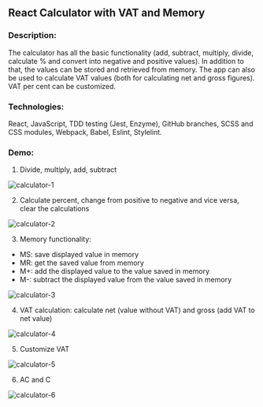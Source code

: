 ## React Calculator with VAT and Memory
### Description: 
The calculator has all the basic functionality (add, subtract, multiply, divide, calculate % and convert into negative and positive values). In addition to that, the values can be stored and retrieved from memory. The app can also be used to calculate VAT values (both for calculating net and gross figures). VAT per cent can be customized.

### Technologies: 
React, JavaScript, TDD testing (Jest, Enzyme), GitHub branches, SCSS and CSS modules, Webpack, Babel, Eslint, Stylelint.

### Demo:
1. Divide, multiply, add, subtract

![calculator-1](https://user-images.githubusercontent.com/66952678/100894985-fbe86080-34b4-11eb-9a45-057bf8d0a78a.gif)

2. Calculate percent, change from positive to negative and vice versa, clear the calculations

![calculator-2](https://user-images.githubusercontent.com/66952678/100895559-9cd71b80-34b5-11eb-810a-29a017bc9ac7.gif)

3. Memory functionality:
- MS: save displayed value in memory
- MR: get the saved value from memory
- M+: add the displayed value to the value saved in memory
- M-: subtract the displayed value from the value saved in memory

![calculator-3](https://user-images.githubusercontent.com/66952678/100896561-a614b800-34b6-11eb-9c52-5721b954a1c6.gif)

4. VAT calculation: calculate net (value without VAT) and gross (add VAT to net value)

![calculator-4](https://user-images.githubusercontent.com/66952678/100897042-305d1c00-34b7-11eb-8e94-c7bfa687493d.gif)


5. Customize VAT 

![calculator-5](https://user-images.githubusercontent.com/66952678/100897444-977ad080-34b7-11eb-9d95-e42a2657ce01.gif)

6. AC and C

![calculator-6](https://user-images.githubusercontent.com/66952678/100897815-022c0c00-34b8-11eb-9da8-2f4d1d3dfb40.gif)
